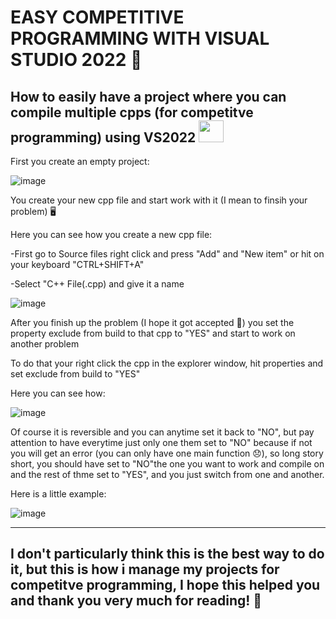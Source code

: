 # EASY COMPETITIVE PROGRAMMING WITH VISUAL STUDIO 2022 🌟
How to easily have a project where you can compile multiple cpps (for competitve programming) using VS2022 <img src="https://user-images.githubusercontent.com/103985762/165746586-b8f354a5-59aa-487c-b44e-3d22dcb951aa.png" width="40" height="35" />
---
First you create an empty project:

![image](https://user-images.githubusercontent.com/103985762/165747696-0ea8ae7e-7be5-4816-8de8-b3625092ac5d.png)

You create your new cpp file and start work with it (I mean to finsih your problem) 🖥️

Here you can see how you create a new cpp file:

  -First go to Source files right click and press "Add" and "New item" or hit on your keyboard "CTRL+SHIFT+A"
  
  -Select "C++ File(.cpp) and give it a name
  
  ![image](https://user-images.githubusercontent.com/103985762/165748410-3ad53c99-d26c-4b2b-b97f-67ac0bfc06e6.png)
  
After you finish up the problem (I hope it got accepted 💝) you set the property exclude from build to that cpp to "YES" and start to work on another problem 

To do that your right click the cpp in the explorer window, hit properties and set exclude from build to "YES"

Here you can see how:

![image](https://user-images.githubusercontent.com/103985762/165749132-aa1ec183-269c-48b2-8222-9e73deaebb1d.png)

Of course it is reversible and you can anytime set it back to "NO", but pay attention to have everytime just only one them set to "NO" because if not you will get an error (you can only have one main function 😞), so long story short, you should have set to "NO"the one you want to work and compile on and the rest of thme set to "YES", and you just switch from one and another.

Here is a little example:

![image](https://user-images.githubusercontent.com/103985762/165749762-5cfce37c-0563-42d0-a598-28b1168e5366.png)

---

## **I don't particularly think this is the best way to do it, but this is how i manage my projects for competitve programming, I hope this helped you and thank you very much for reading! 🤗**
  
